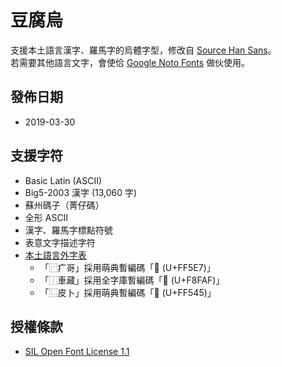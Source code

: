 # 豆腐烏

支援本土語言漢字、羅馬字的烏體字型，修改自 [Source Han Sans](https://github.com/adobe-fonts/source-han-sans)。  
若需要其他語言文字，會使佮 [Google Noto Fonts](https://www.google.com/get/noto/) 做伙使用。

## 發佈日期

- 2019-03-30

## 支援字符

- Basic Latin (ASCII)
- Big5-2003 漢字 (13,060 字)
- 蘇州碼子（菁仔碼）
- 全形 ASCII
- 漢字、羅馬字標點符號
- 表意文字描述字符
- [本土語言外字表](https://tauhu.tw/gua-ji-pio/)
	- 「⿸疒哥」採用萌典暫編碼「󿗧 (U+FF5E7)」
	- 「⿰車藏」採用全字庫暫編碼「󸾯 (U+F8FAF)」
	- 「⿺皮卜」採用萌典暫編碼「󿕅 (U+FF545)」

## 授權條款

- [SIL Open Font License 1.1](https://scripts.sil.org/OFL)
